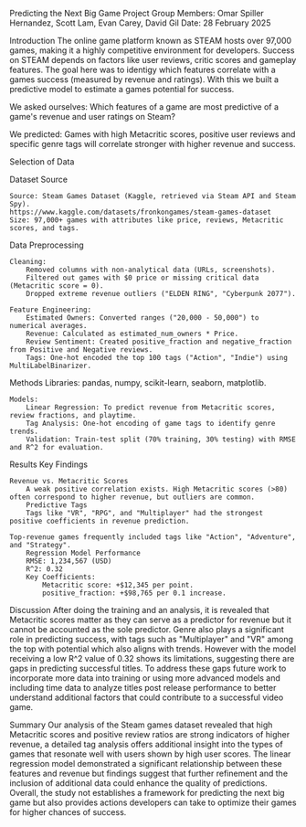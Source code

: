 Predicting the Next Big Game Project
Group Members: Omar Spiller Hernandez, Scott Lam, Evan Carey, David Gil
Date: 28 February 2025

Introduction
The online game platform known as STEAM hosts over 97,000 games, making it a highly competitive
environment for developers. Success on STEAM depends on factors like user reviews, critic scores
and gameplay features. The goal here was to identigy which features correlate with a games success (measured by revenue and ratings). With this we built a predictive model to estimate
a games potential for success.

We asked ourselves: Which features of a game are most predictive of a game's revenue and user
ratings on Steam?

We predicted: Games with high Metacritic scores, positive user reviews and specific genre tags will correlate stronger with higher revenue and success.

Selection of Data

Dataset Source

    Source: Steam Games Dataset (Kaggle, retrieved via Steam API and Steam Spy).
    https://www.kaggle.com/datasets/fronkongames/steam-games-dataset
    Size: 97,000+ games with attributes like price, reviews, Metacritic scores, and tags.

Data Preprocessing

    Cleaning:
        Removed columns with non-analytical data (URLs, screenshots).
        Filtered out games with $0 price or missing critical data (Metacritic score = 0).
        Dropped extreme revenue outliers ("ELDEN RING", "Cyberpunk 2077").

    Feature Engineering:
        Estimated Owners: Converted ranges ("20,000 - 50,000") to numerical averages.
        Revenue: Calculated as estimated_num_owners * Price.
        Review Sentiment: Created positive_fraction and negative_fraction from Positive and Negative reviews.
        Tags: One-hot encoded the top 100 tags ("Action", "Indie") using MultiLabelBinarizer.

Methods
    Libraries: pandas, numpy, scikit-learn, seaborn, matplotlib.

    Models:
        Linear Regression: To predict revenue from Metacritic scores, review fractions, and playtime.
        Tag Analysis: One-hot encoding of game tags to identify genre trends.
        Validation: Train-test split (70% training, 30% testing) with RMSE and R^2 for evaluation.

Results
Key Findings

    Revenue vs. Metacritic Scores
        A weak positive correlation exists. High Metacritic scores (>80) often correspond to higher revenue, but outliers are common.
        Predictive Tags
        Tags like "VR", "RPG", and "Multiplayer" had the strongest positive coefficients in revenue prediction.

    Top-revenue games frequently included tags like "Action", "Adventure", and "Strategy".
        Regression Model Performance
        RMSE: 1,234,567 (USD)
        R^2: 0.32
        Key Coefficients:
            Metacritic score: +$12,345 per point.
            positive_fraction: +$98,765 per 0.1 increase.

Discussion
After doing the training and an analysis, it is revealed that Metacritic scores matter as they can serve as a predictor for revenue but it cannot be accounted as the sole predictor.
Genre also plays a significant role in predicting success, with tags such as "Multiplayer" and "VR" among the top with potential which also aligns with trends. However with the model
receiving a low R^2 value of 0.32 shows its limitations, suggesting there are gaps in predicting successful titles. To address these gaps future work to incorporate more data into training
or using more advanced models and including time data to analyze titles post release performance to better understand additional factors that could contribute to a successful video game.

Summary
Our analysis of the Steam games dataset revealed that high Metacritic scores and positive review ratios are strong indicators of higher revenue, 
a detailed tag analysis offers additional insight into the types of games that resonate well with users shown by high user scores. The linear regression model 
demonstrated a significant relationship between these features and revenue but findings suggest that further refinement and the inclusion of additional data could enhance the quality
of predictions. Overall, the study not establishes a framework for predicting the next big game but also provides actions developers can take to optimize their games for higher chances of success.